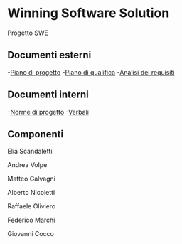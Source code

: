 # Winning Software Solution
Progetto SWE

## Documenti esterni
-[Piano di progetto](https://github.com/iota97/WinningSoftwareSolution/blob/main/docs/esterni/piano_di_progetto)
-[Piano di qualifica](https://github.com/iota97/WinningSoftwareSolution/blob/main/docs/esterni/piano_di_qualifica)
-[Analisi dei requisiti](https://github.com/iota97/WinningSoftwareSolution/blob/main/docs/esterni/analisi_dei_requisiti)

## Documenti interni
-[Norme di progetto](https://github.com/iota97/WinningSoftwareSolution/tree/main/docs/interni/norme_di_progetto)
-[Verbali](https://github.com/iota97/WinningSoftwareSolution/tree/main/docs/interni/verbali)

## Componenti
Elia Scandaletti

Andrea Volpe

Matteo Galvagni

Alberto Nicoletti

Raffaele Oliviero

Federico Marchi

Giovanni Cocco